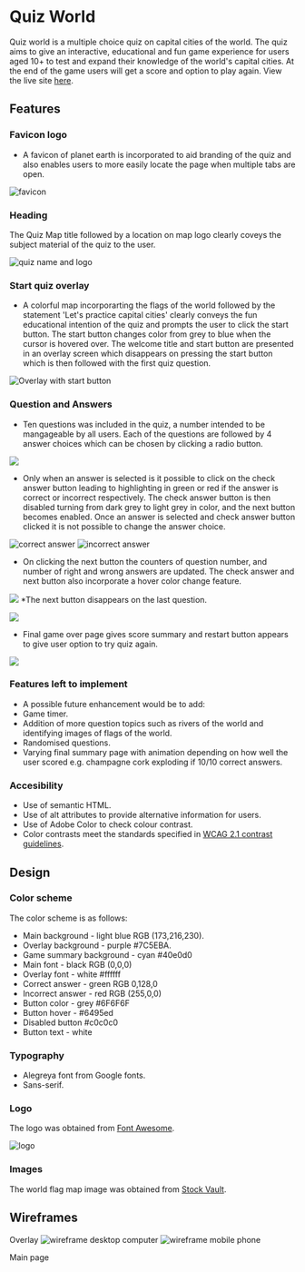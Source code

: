 # Quiz World
Quiz world is a multiple choice quiz on capital cities of the world. The quiz aims to give an interactive, educational and fun game experience for users aged 10+ to test and expand their knowledge of the world's capital cities. At the end of the game users will get a score and option to play again. View the live site [here](https://nataliatesarova.github.io/quiz/).

<!--- ADD MULTIPLE DEVICE IMAGES -->

## Features 
### Favicon logo
* A favicon of planet earth is incorporated to aid branding of the quiz and also enables users to more easily locate the page when multiple tabs are open.

![favicon](assets/images/favicon.png)

### Heading
The Quiz Map title followed by a location on map logo clearly coveys the subject material of the quiz to the user.

![quiz name and logo](assets/images/heading%20and%20logo.png)

### Start quiz overlay
* A colorful map incorporarting the flags of the world followed by the statement 'Let's practice capital cities' clearly conveys the fun educational intention of the quiz and prompts the user to click the start button. The start button changes color from grey to blue when the cursor is hovered over. The welcome title and start button are presented in an overlay screen which disappears on pressing the start button which is then followed with the first quiz question.

![Overlay with start button](assets/images/overlay.png)

### Question and Answers
* Ten questions was included in the quiz, a number intended to be mangageable by all users. Each of the questions are followed by 4 answer choices which can be chosen by clicking a radio button. 

<!--- ADD IMAGE OF first question and answer slide???-->
![](assets/images/firstpage.png)

* Only when an answer is selected is it possible to click on the check answer button leading to highlighting in green or red if the answer is correct or incorrect respectively. The check answer button is then disabled turning from dark grey to light grey in color, and the next button becomes enabled. Once an answer is selected and check answer button clicked it is not possible to change the answer choice. 

![correct answer](assets/images/correct.png)
![incorrect answer](assets/images/incorrect.png)

* On clicking the next button the counters of question number, and number of right and wrong answers are updated. The check answer and next button also incorporate a hover color change feature.
<!--- ADD IMAGE OF second question with counters changing-->
![](assets/image/)
*The next button disappears on the last question.
<!--- ADD IMAGE OF question 10-->
![](assets/images/restart.png)
* Final game over page gives score summary and restart button appears to give user option to try quiz again.
<!--- ADD IMAGE OF summary page-->
![](assets/image/)

### Features left to implement
* A possible future enhancement would be to add: 
* Game timer.
* Addition of more question topics such as rivers of the world and identifying images of flags of the world.
* Randomised questions.
* Varying final summary page with animation depending on how well the user scored e.g. champagne cork exploding if 10/10 correct answers.

### Accesibility
* Use of semantic HTML.
* Use of alt attributes to provide alternative information for users.
* Use of Adobe Color to check colour contrast.
* Color contrasts meet the standards specified in [WCAG 2.1 contrast guidelines](https://www.w3.org/WAI/WCAG21/Understanding/contrast-minimum.html).

##  Design
### Color scheme
The color scheme is as follows:
* Main background - light blue RGB (173,216,230).
* Overlay background - purple #7C5EBA.  
* Game summary background - cyan #40e0d0
* Main font - black RGB (0,0,0)
* Overlay font - white #ffffff
* Correct answer - green RGB 0,128,0 
* Incorrect answer - red RGB (255,0,0) 
* Button color - grey #6F6F6F
* Button hover - #6495ed
* Disabled button #c0c0c0
* Button text - white 

### Typography
* Alegreya font from Google fonts.
* Sans-serif.

### Logo
The logo was obtained from [Font Awesome](https://fontawesome.com/).

<!--- ADD IMAGE OF logo-->
![logo]()

### Images
The world flag map image was obtained from [Stock Vault](https://www.stockvault.net/photo/157915/world-flag-map).

## Wireframes
Overlay
![wireframe desktop computer]()
![wireframe mobile phone]()

Main page 

